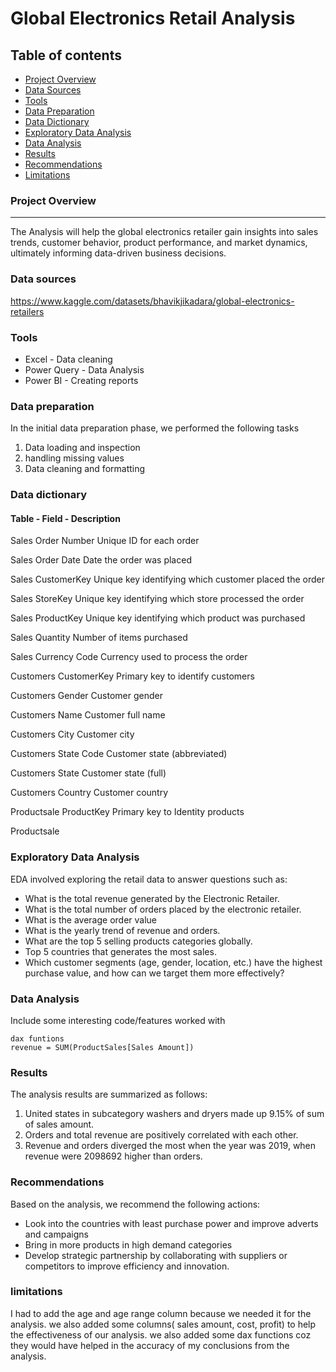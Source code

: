 # Global Electronics Retail Analysis

## Table of contents

- [Project Overview](#project-overview)
- [Data Sources](#data-sources)
- [Tools](#tools)
- [Data Preparation](#data-preparation)
- [Data Dictionary](#data-dictionary)
- [Exploratory Data Analysis](#exploratory-data-analysis)
- [Data Analysis](#data-analysis)
- [Results](#results)
- [Recommendations](#recommendations)
- [Limitations](#limitations)


### Project Overview
---

The Analysis will help the global electronics retailer gain insights into sales trends, customer behavior, product performance, and market dynamics, ultimately informing data-driven business decisions.



### Data sources

https://www.kaggle.com/datasets/bhavikjikadara/global-electronics-retailers

### Tools

- Excel -  Data cleaning
- Power Query - Data Analysis
- Power BI - Creating reports

### Data preparation

In the initial data preparation phase, we performed the following tasks
1. Data loading and inspection
2. handling missing values
3. Data cleaning and formatting

### Data dictionary

#### Table	-   Field		-	  Description	

 Sales		Order Number	  Unique ID for each order

Sales		Order Date		Date the order was placed

Sales		CustomerKey		Unique key identifying which customer placed the order

Sales		StoreKey			Unique key identifying which store processed the order

Sales		ProductKey		Unique key identifying which product was purchased

Sales		Quantity			Number of items purchased	

Sales		Currency Code	Currency used to process the order

Customers	CustomerKey		Primary key to identify customers	

Customers	Gender			Customer gender	

Customers	Name			Customer full name	

Customers	City				Customer city	

Customers	State Code		Customer state (abbreviated)

Customers	State			Customer state (full)

Customers	Country			Customer country

Productsale	ProductKey		Primary key to Identity products

Productsale



### Exploratory Data Analysis

EDA involved exploring the retail data to answer questions such as:

-	What is the total revenue generated by the Electronic Retailer.
-	What is the total number of orders placed by the electronic retailer.
-	What is the average order value
-	What is the yearly trend of revenue and orders.
-	What are the top 5 selling products categories globally.
-	Top 5  countries that generates the most sales.
- Which customer segments (age, gender, location, etc.) have the highest purchase value, and how can we target them more effectively?


### Data Analysis

Include some interesting code/features worked with

```power query
dax funtions
revenue = SUM(ProductSales[Sales Amount])
```

### Results


The analysis results are summarized as follows:
1. United states in subcategory washers and dryers made up 9.15% of sum of sales amount.
2. Orders and total revenue are positively correlated with each other.
3. Revenue and orders diverged the most when the year was 2019, when revenue were 2098692 higher than orders. 
### Recommendations 

Based on the analysis, we recommend the following actions:
- Look into the countries with least purchase power and improve adverts and campaigns
- Bring in more products in high demand categories
- Develop strategic partnership by collaborating with suppliers or competitors to improve efficiency and innovation.

### limitations


I had to add the age and age range column because we needed it for the analysis. we also added some columns( sales amount, cost, profit) to help the effectiveness of our analysis. we also added some dax functions coz they would have helped in the accuracy of my conclusions from the analysis.






